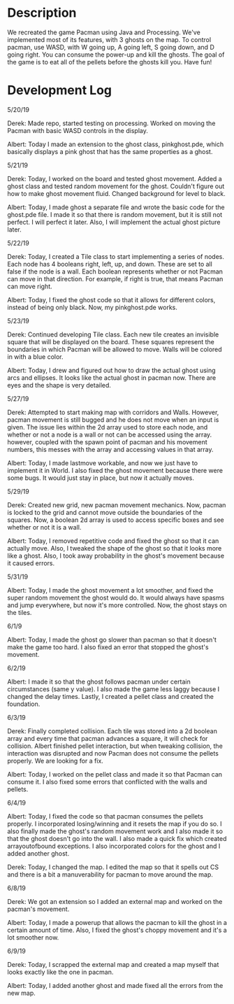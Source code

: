 # Description
We recreated the game Pacman using Java and Processing. We've implemented most of its features, with 3 ghosts on the map. To control pacman, use WASD, with W going up, A going left, S going down, and D going right. You can consume the power-up and kill the ghosts. The goal of the game is to eat all of the pellets before the ghosts kill you. Have fun!

# Development Log
5/20/19

Derek: Made repo, started testing on processing. Worked on moving the Pacman with basic WASD controls in the display.

Albert: Today I made an extension to the ghost class, pinkghost.pde, which basically displays a pink ghost that has the same properties as a ghost.

5/21/19

Derek: Today, I worked on the board and tested ghost movement.
Added a ghost class and tested random movement for the ghost. Couldn't figure out how to make ghost movement fluid.
Changed background for level to black.

Albert: Today, I made ghost a separate file and wrote the basic code for the ghost.pde file. I made it so that there is random movement, but it is still not perfect. I will perfect it later. Also, I will implement the actual ghost picture later.

5/22/19

Derek: Today, I created a Tile class to start implementing a series of nodes.
Each node has 4 booleans right, left, up, and down. These are set to all false if the node is a wall.
Each boolean represents whether or not Pacman can move in that direction.
For example, if right is true, that means Pacman can move right.

Albert: Today, I fixed the ghost code so that it allows for different colors, instead of being only black. Now, my pinkghost.pde works.

5/23/19

Derek: Continued developing Tile class.
Each new tile creates an invisible square that will be displayed on the board.
These squares represent the boundaries in which Pacman will be allowed to move.
Walls will be colored in with a blue color.

Albert: Today, I drew and figured out how to draw the actual ghost using arcs and ellipses. It looks like the actual ghost in pacman now. There are eyes and the shape is very detailed.

5/27/19

Derek: Attempted to start making map with corridors and Walls.
However, pacman movement is still bugged and he does not move when an input is given.
The issue lies within the 2d array used to store each node, and whether or not a node is a wall or not can be accessed using the array. however, coupled with the spawn point of pacman and his movement numbers, this messes with the array and accessing values in that array.

Albert: Today, I made lastmove workable, and now we just have to implement it in World.
I also fixed the ghost movement because there were some bugs. It would just stay in place, but now it actually moves. 

5/29/19

Derek: Created new grid, new pacman movement mechanics.
Now, pacman is locked to the grid and cannot move outside the boundaries of the squares.
Now, a boolean 2d array is used to access specific boxes and see whether or not it is a wall. 

Albert: Today, I removed repetitive code and fixed the ghost so that it can actually move.
Also, I tweaked the shape of the ghost so that it looks more like a ghost.
Also, I took away probability in the ghost's movement because it caused errors.

5/31/19

Albert: Today, I made the ghost movement a lot smoother, and fixed the super random movement the ghost would do.
It would always have spasms and jump everywhere, but now it's more controlled.
Now, the ghost stays on the tiles.

6/1/9

Albert: Today, I made the ghost go slower than pacman so that it doesn't make the game too hard. 
I also fixed an error that stopped the ghost's movement.

6/2/19

Albert: I made it so that the ghost follows pacman under certain circumstances (same y value). 
I also made the game less laggy because I changed the delay times. 
Lastly, I created a pellet class and created the foundation.

6/3/19

Derek: Finally completed collision.
Each tile was stored into a 2d boolean array and every time that pacman advances a square, it will check for collision.
Albert finished pellet interaction, but when tweaking collision, the interaction was disrupted and now Pacman does not consume the pellets properly. We are looking for a fix.

Albert: Today, I worked on the pellet class and made it so that Pacman can consume it.
I also fixed some errors that conflicted with the walls and pellets.

6/4/19

Albert: Today, I fixed the code so that pacman consumes the pellets properly. 
I incorporated losing/winning and it resets the map if you do so.
I also finally made the ghost's random movement work and I also made it so that the ghost doesn't go into the wall. 
I also made a quick fix which created arrayoutofbound exceptions.
I also incorporated colors for the ghost and I added another ghost.

Derek: Today, I changed the map.
I edited the map so that it spells out CS and there is a bit a manuverability for pacman to move around the map.

6/8/19

Derek: We got an extension so I added an external map and worked on the pacman's movement.

Albert: Today, I made a powerup that allows the pacman to kill the ghost in a certain amount of time. 
Also, I fixed the ghost's choppy movement and it's a lot smoother now.

6/9/19

Derek: Today, I scrapped the external map and created a map myself that looks exactly like the one in pacman.

Albert: Today, I added another ghost and made fixed all the errors from the new map.
